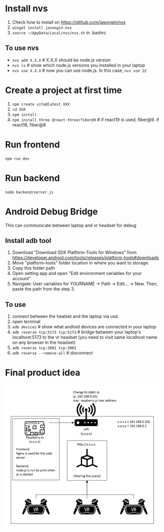 # Install nvs
1. Check how to install on https://github.com/jasongin/nvs
2. `winget install jasongin.nvs`
3. `source ~/AppData/Local/nvs/nvs.sh` in .bashrc

## To use nvs
- `nvs add X.X.X` # X.X.X should be node.js version
- `nvs ls` # show which node.js versions you installed in your laptop
- `nvs use X.X.X` # now you can use node.js. In this case, `nvs use 22`

# Create a project at first time
1. `npm create vite@latest XXX`
2. `cd XXX`
3. `npm install`
4. `npm install three @react-three/fiber@9` # if react19 is used, fiber@9. if react18, fiber@8

# Run frontend
`npm run dev`

# Run backend
`node backend/server.js`

# Android Debug Bridge
This can communicate between laptop and vr headset for debug
## Install adb tool
1. Download "Download SDK Platform-Tools for Windows" from https://developer.android.com/tools/releases/platform-tools#downloads
2. Move "platform-tools" folder location in where you want to storage.
3. Copy this folder path
4. Open setting app and open "Edit environment variables for your account"
5. Navigate: User variables for YOURNAME -> Path -> Edit... -> New. Then, paste the path from the step 3.

## To use
1. connect between the heatset and the laptop via usd.
2. open terminal
3. `adb devices` # show what andloid devices are connected in your laptop
4. `adb reverse tcp:5173 tcp:5173` # bridge between your laptop's localhost:5173 to the vr headset (you need to visit same localhost name on any browser in the headset)
5. `adb reverse tcp:3001 tcp:3001`
6. `adb reverse --remove-all` # disconnect

# Final product idea
![summary](./public/summary.png)